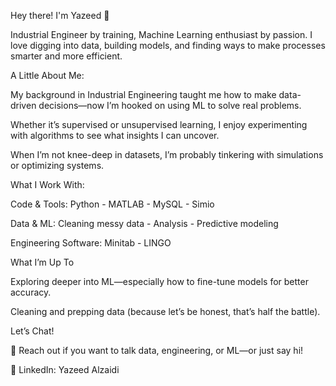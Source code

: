 Hey there! I'm Yazeed 👋

Industrial Engineer by training, Machine Learning enthusiast by passion. I love digging into data, building models, and finding ways to make processes smarter and more efficient.

A Little About Me:

My background in Industrial Engineering taught me how to make data-driven decisions—now I’m hooked on using ML to solve real problems.

Whether it’s supervised or unsupervised learning, I enjoy experimenting with algorithms to see what insights I can uncover.

When I’m not knee-deep in datasets, I’m probably tinkering with simulations or optimizing systems.

What I Work With:

Code & Tools: Python - MATLAB - MySQL - Simio

Data & ML: Cleaning messy data - Analysis - Predictive modeling

Engineering Software: Minitab - LINGO

What I’m Up To

Exploring deeper into ML—especially how to fine-tune models for better accuracy.

Cleaning and prepping data (because let’s be honest, that’s half the battle).

Let’s Chat!

📩 Reach out if you want to talk data, engineering, or ML—or just say hi!

🔗 LinkedIn: Yazeed Alzaidi
